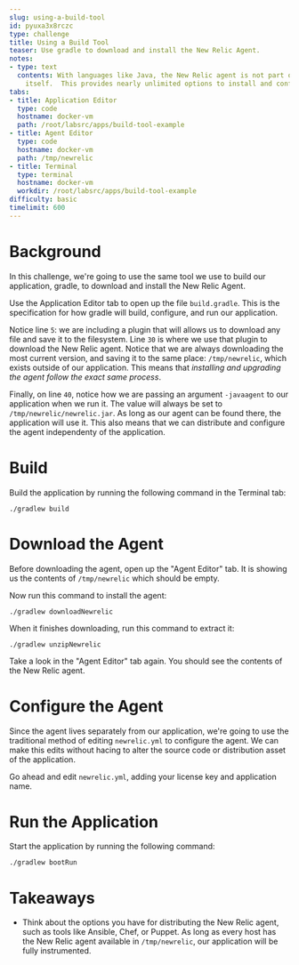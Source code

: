 ```yaml
---
slug: using-a-build-tool
id: pyuxa3x8rczc
type: challenge
title: Using a Build Tool
teaser: Use gradle to download and install the New Relic Agent.
notes:
- type: text
  contents: With languages like Java, the New Relic agent is not part of the application
    itself.  This provides nearly unlimited options to install and configure it.
tabs:
- title: Application Editor
  type: code
  hostname: docker-vm
  path: /root/labsrc/apps/build-tool-example
- title: Agent Editor
  type: code
  hostname: docker-vm
  path: /tmp/newrelic
- title: Terminal
  type: terminal
  hostname: docker-vm
  workdir: /root/labsrc/apps/build-tool-example
difficulty: basic
timelimit: 600
---
```


Background
==========
In this challenge, we're going to use the same tool we use to build our application, gradle, to download and install the New Relic Agent.

Use the Application Editor tab to open up the file `build.gradle`.  This is the specification for how gradle will build, configure, and run our application.

Notice line `5`: we are including a plugin that will allows us to download any file and save it to the filesystem.  Line `30` is where we use that plugin to download the New Relic agent.  Notice that we are always downloading the most current version, and saving it to the same place: `/tmp/newrelic`, which exists outside of our application.  This means that _installing and upgrading the agent follow the exact same process_.

Finally, on line `40`, notice how we are passing an argument `-javaagent` to our application when we run it.  The value will always be set to `/tmp/newrelic/newrelic.jar`.  As long as our agent can be found there, the application will use it.  This also means that we can distribute and configure the agent independenty of the application.

Build
=====
Build the application by running the following command in the Terminal tab:
```
./gradlew build
```

Download the Agent
==================
Before downloading the agent, open up the "Agent Editor" tab.  It is showing us the contents of `/tmp/newrelic` which should be empty.

Now run this command to install the agent:
```
./gradlew downloadNewrelic
```
When it finishes downloading, run this command to extract it:
```
./gradlew unzipNewrelic
```

Take a look in the "Agent Editor" tab again.  You should see the contents of the New Relic agent.

Configure the Agent
===================
Since the agent lives separately from our application, we're going to use the traditional method of editing `newrelic.yml` to configure the agent.  We can make this edits without hacing to alter the source code or distribution asset of the application.

Go ahead and edit `newrelic.yml`, adding your license key and application name.

Run the Application
===================
Start the application by running the following command:
```
./gradlew bootRun
```

Takeaways
=========
- Think about the options you have for distributing the New Relic agent, such as tools like Ansible, Chef, or Puppet.  As long as every host has the New Relic agent available in `/tmp/newrelic`, our application will be fully instrumented.

